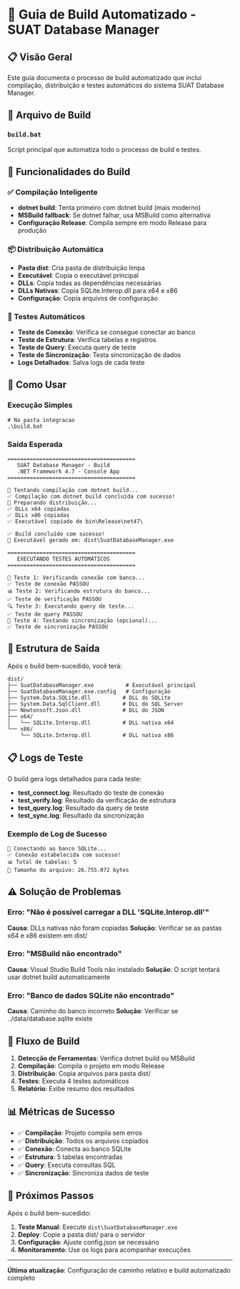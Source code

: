 # 🚀 Guia de Build Automatizado - SUAT Database Manager

## 📋 Visão Geral

Este guia documenta o processo de build automatizado que inclui compilação, distribuição e testes automáticos do sistema SUAT Database Manager.

## 🔧 Arquivo de Build

### `build.bat`
Script principal que automatiza todo o processo de build e testes.

## 🎯 Funcionalidades do Build

### ✅ Compilação Inteligente
- **dotnet build**: Tenta primeiro com dotnet build (mais moderno)
- **MSBuild fallback**: Se dotnet falhar, usa MSBuild como alternativa
- **Configuração Release**: Compila sempre em modo Release para produção

### 📦 Distribuição Automática
- **Pasta dist**: Cria pasta de distribuição limpa
- **Executável**: Copia o executável principal
- **DLLs**: Copia todas as dependências necessárias
- **DLLs Nativas**: Copia SQLite.Interop.dll para x64 e x86
- **Configuração**: Copia arquivos de configuração

### 🧪 Testes Automáticos
- **Teste de Conexão**: Verifica se consegue conectar ao banco
- **Teste de Estrutura**: Verifica tabelas e registros
- **Teste de Query**: Executa query de teste
- **Teste de Sincronização**: Testa sincronização de dados
- **Logs Detalhados**: Salva logs de cada teste

## 🚀 Como Usar

### Execução Simples
```batch
# Na pasta integracao
.\build.bat
```

### Saída Esperada
```
========================================
   SUAT Database Manager - Build
   .NET Framework 4.7 - Console App
========================================

🔄 Tentando compilação com dotnet build...
✅ Compilação com dotnet build concluída com sucesso!
🔄 Preparando distribuição...
✅ DLLs x64 copiadas
✅ DLLs x86 copiadas
✅ Executável copiado de bin\Release\net47\

✅ Build concluído com sucesso!
📁 Executável gerado em: dist\SuatDatabaseManager.exe

========================================
   EXECUTANDO TESTES AUTOMÁTICOS
========================================

🔌 Teste 1: Verificando conexão com banco...
✅ Teste de conexão PASSOU
📊 Teste 2: Verificando estrutura do banco...
✅ Teste de verificação PASSOU
🔍 Teste 3: Executando query de teste...
✅ Teste de query PASSOU
🔄 Teste 4: Testando sincronização (opcional)...
✅ Teste de sincronização PASSOU
```

## 📁 Estrutura de Saída

Após o build bem-sucedido, você terá:

```
dist/
├── SuatDatabaseManager.exe          # Executável principal
├── SuatDatabaseManager.exe.config   # Configuração
├── System.Data.SQLite.dll          # DLL do SQLite
├── System.Data.SqlClient.dll       # DLL do SQL Server
├── Newtonsoft.Json.dll             # DLL do JSON
├── x64/
│   └── SQLite.Interop.dll          # DLL nativa x64
└── x86/
    └── SQLite.Interop.dll          # DLL nativa x86
```

## 📋 Logs de Teste

O build gera logs detalhados para cada teste:

- **test_connect.log**: Resultado do teste de conexão
- **test_verify.log**: Resultado da verificação de estrutura
- **test_query.log**: Resultado da query de teste
- **test_sync.log**: Resultado da sincronização

### Exemplo de Log de Sucesso
```
🔌 Conectando ao banco SQLite...
✅ Conexão estabelecida com sucesso!
📊 Total de tabelas: 5
📁 Tamanho do arquivo: 26.755.072 bytes
```

## ⚠️ Solução de Problemas

### Erro: "Não é possível carregar a DLL 'SQLite.Interop.dll'"
**Causa**: DLLs nativas não foram copiadas
**Solução**: Verificar se as pastas x64 e x86 existem em dist/

### Erro: "MSBuild não encontrado"
**Causa**: Visual Studio Build Tools não instalado
**Solução**: O script tentará usar dotnet build automaticamente

### Erro: "Banco de dados SQLite não encontrado"
**Causa**: Caminho do banco incorreto
**Solução**: Verificar se ../data/database.sqlite existe

## 🔄 Fluxo de Build

1. **Detecção de Ferramentas**: Verifica dotnet build ou MSBuild
2. **Compilação**: Compila o projeto em modo Release
3. **Distribuição**: Copia arquivos para pasta dist/
4. **Testes**: Executa 4 testes automáticos
5. **Relatório**: Exibe resumo dos resultados

## 📊 Métricas de Sucesso

- ✅ **Compilação**: Projeto compila sem erros
- ✅ **Distribuição**: Todos os arquivos copiados
- ✅ **Conexão**: Conecta ao banco SQLite
- ✅ **Estrutura**: 5 tabelas encontradas
- ✅ **Query**: Executa consultas SQL
- ✅ **Sincronização**: Sincroniza dados de teste

## 🎯 Próximos Passos

Após o build bem-sucedido:

1. **Teste Manual**: Execute `dist\SuatDatabaseManager.exe`
2. **Deploy**: Copie a pasta dist/ para o servidor
3. **Configuração**: Ajuste config.json se necessário
4. **Monitoramento**: Use os logs para acompanhar execuções

---

**Última atualização**: Configuração de caminho relativo e build automatizado completo
